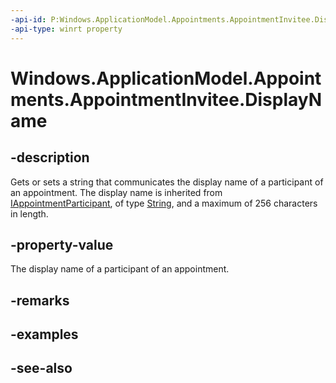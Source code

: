 ----api-id: P:Windows.ApplicationModel.Appointments.AppointmentInvitee.DisplayName
-api-type: winrt property
---<!-- Property syntaxpublic string DisplayName { get;  set; }--># Windows.ApplicationModel.Appointments.AppointmentInvitee.DisplayName## -descriptionGets or sets a string that communicates the display name of a participant of an appointment. The display name is inherited from [IAppointmentParticipant](iappointmentparticipant.md), of type [String](https://msdn.microsoft.com/library/system.string.aspx), and a maximum of 256 characters in length.## -property-valueThe display name of a participant of an appointment.## -remarks## -examples## -see-also